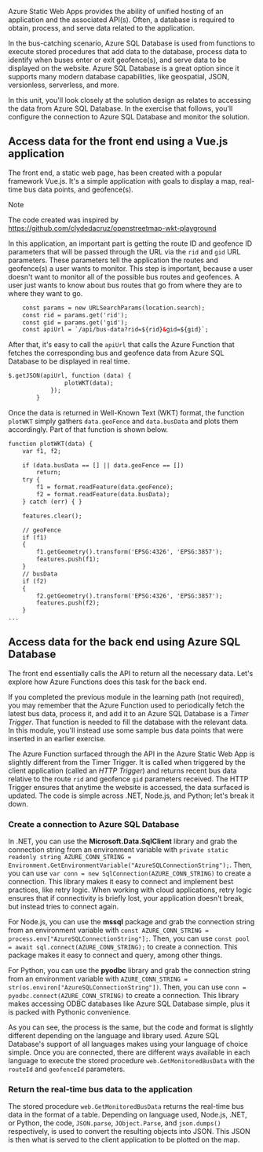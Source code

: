 Azure Static Web Apps provides the ability of unified hosting of an application and the associated API(s). Often, a database is required to obtain, process, and serve data related to the application.

In the bus-catching scenario, Azure SQL Database is used from functions to execute stored procedures that add data to the database, process data to identify when buses enter or exit geofence(s), and serve data to be displayed on the website. Azure SQL Database is a great option since it supports many modern database capabilities, like geospatial, JSON, versionless, serverless, and more.

In this unit, you'll look closely at the solution design as relates to accessing the data from Azure SQL Database. In the exercise that follows, you'll configure the connection to Azure SQL Database and monitor the solution.

## Access data for the front end using a Vue.js application

The front end, a static web page, has been created with a popular framework Vue.js. It's a simple application with goals to display a map, real-time bus data points, and geofence(s).

> [!NOTE]
> The code created was inspired by https://github.com/clydedacruz/openstreetmap-wkt-playground

In this application, an important part is getting the route ID and geofence ID parameters that will be passed through the URL via the `rid` and `gid` URL parameters. These parameters tell the application the routes and geofence(s) a user wants to monitor. This step is important, because a user doesn't want to monitor all of the possible bus routes and geofences. A user just wants to know about bus routes that go from where they are to where they want to go.

```html
    const params = new URLSearchParams(location.search);
    const rid = params.get('rid');
    const gid = params.get('gid');
    const apiUrl = `/api/bus-data?rid=${rid}&gid=${gid}`;
```

After that, it's easy to call the `apiUrl` that calls the Azure Function that fetches the corresponding bus and geofence data from Azure SQL Database to be displayed in real time.

```html
$.getJSON(apiUrl, function (data) {
                plotWKT(data);                
            });
        }
```

Once the data is returned in Well-Known Text (WKT) format, the function `plotWKT` simply gathers `data.geoFence` and `data.busData` and plots them accordingly. Part of that function is shown below.

```html
function plotWKT(data) {
    var f1, f2;

    if (data.busData == [] || data.geoFence == [])
        return;
    try {
        f1 = format.readFeature(data.geoFence);
        f2 = format.readFeature(data.busData);
    } catch (err) { }

    features.clear();

    // geoFence
    if (f1)
    {
        f1.getGeometry().transform('EPSG:4326', 'EPSG:3857');
        features.push(f1);
    }
    // busData
    if (f2)
    {
        f2.getGeometry().transform('EPSG:4326', 'EPSG:3857');
        features.push(f2);
    }
...
```

## Access data for the back end using Azure SQL Database

The front end essentially calls the API to return all the necessary data. Let's explore how Azure Functions does this task for the back end.

If you completed the previous module in the learning path (not required), you may remember that the Azure Function used to periodically fetch the latest bus data, process it, and add it to an Azure SQL Database is a *Timer Trigger*. That function is needed to fill the database with the relevant data. In this module, you'll instead use some sample bus data points that were inserted in an earlier exercise.

The Azure Function surfaced through the API in the Azure Static Web App is slightly different from the Timer Trigger. It is called when triggered by the client application (called an *HTTP Trigger*) and returns recent bus data relative to the route `rid` and geofence `gid` parameters received. The HTTP Trigger ensures that anytime the website is accessed, the data surfaced is updated. The code is simple across .NET, Node.js, and Python; let's break it down.

### Create a connection to Azure SQL Database

In .NET, you can use the **Microsoft.Data.SqlClient** library and grab the connection string from an environment variable with `private static readonly string AZURE_CONN_STRING = Environment.GetEnvironmentVariable("AzureSQLConnectionString");`. Then, you can use `var conn = new SqlConnection(AZURE_CONN_STRING)` to create a connection. This library makes it easy to connect and implement best practices, like retry logic. When working with cloud applications, retry logic ensures that if connectivity is briefly lost, your application doesn't break, but instead tries to connect again.

For Node.js, you can use the **mssql** package and grab the connection string from an environment variable with `const AZURE_CONN_STRING = process.env["AzureSQLConnectionString"];`. Then, you can use `const pool = await sql.connect(AZURE_CONN_STRING);` to create a connection. This package makes it easy to connect and query, among other things.

For Python, you can use the **pyodbc** library and grab the connection string from an environment variable with `AZURE_CONN_STRING = str(os.environ["AzureSQLConnectionString"])`. Then, you can use `conn = pyodbc.connect(AZURE_CONN_STRING)` to create a connection. This library makes accessing ODBC databases like Azure SQL Database simple, plus it is packed with Pythonic convenience.

As you can see, the process is the same, but the code and format is slightly different depending on the language and library used. Azure SQL Database's support of all languages makes using your language of choice simple. Once you are connected, there are different ways available in each language to execute the stored procedure `web.GetMonitoredBusData` with the `routeId` and `geofenceId` parameters.

### Return the real-time bus data to the application

The stored procedure `web.GetMonitoredBusData` returns the real-time bus data in the format of a table. Depending on language used, Node.js, .NET, or Python, the code, `JSON.parse`, `JObject.Parse`, and `json.dumps()` respectively, is used to convert the resulting objects into JSON. This JSON is then what is served to the client application to be plotted on the map.
